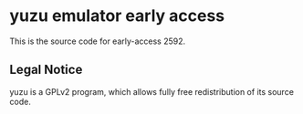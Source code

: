 yuzu emulator early access
=============

This is the source code for early-access 2592.

## Legal Notice

yuzu is a GPLv2 program, which allows fully free redistribution of its source code.